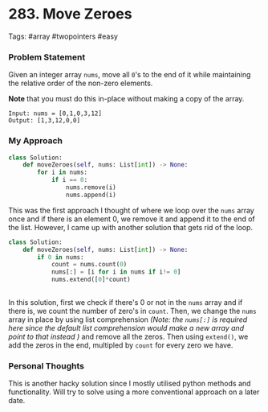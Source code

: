 # 283. Move Zeroes

Tags: #array #twopointers #easy 

### Problem Statement
Given an integer array `nums`, move all `0`'s to the end of it while maintaining the relative order of the non-zero elements.

**Note** that you must do this in-place without making a copy of the array.

```Example
Input: nums = [0,1,0,3,12]
Output: [1,3,12,0,0]
```
### My Approach

```Python
class Solution:
    def moveZeroes(self, nums: List[int]) -> None:
        for i in nums:
            if i == 0:
                nums.remove(i)
                nums.append(i)
```
This was the first approach I thought of where we loop over the `nums` array once and if there is an element 0, we remove it and append it to the end of the list. However, I came up with another solution that gets rid of the loop.
```Python
class Solution:
    def moveZeroes(self, nums: List[int]) -> None:
        if 0 in nums:
            count = nums.count(0)
            nums[:] = [i for i in nums if i!= 0]
            nums.extend([0]*count)
        
```
In this solution, first we check if there's 0 or not in the `nums` array and if there is, we count the number of zero's in `count`. Then, we change the `nums` array in place by using list comprehension *(Note: the `nums[:]` is required here since the default list comprehension would make a new array and point to that instead )* and remove all the zeros. Then using `extend()`, we add the zeros in the end, multipled by `count` for every zero we have.

### Personal Thoughts
This is another hacky solution since I mostly utilised python methods and functionality. Will try to solve using a more conventional approach on a later date.